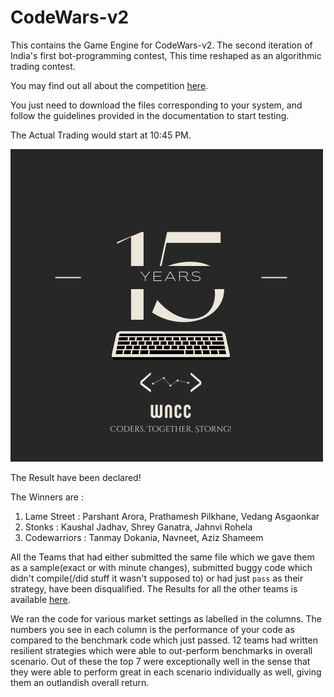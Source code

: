 # CodeWars-v2

This contains the Game Engine for CodeWars-v2. The second iteration of India's first bot-programming contest, This time reshaped as an algorithmic trading contest.

You may find out all about the competition [here](https://bit.ly/3K2cG4n).

You just need to download the files corresponding to your system, and follow the guidelines provided in the documentation to start testing.

The Actual Trading would start at 10:45 PM.


![15 Years of WnCC](15.png)

The Result have been declared!

The Winners are :

1. Lame Street : Parshant Arora, Prathamesh Pilkhane, Vedang Asgaonkar
2. Stonks : Kaushal Jadhav, Shrey Ganatra, Jahnvi Rohela
3. Codewarriors : Tanmay Dokania, Navneet, Aziz Shameem

All the Teams that had either submitted the same file which we gave them as a sample(exact or with minute changes), submitted buggy code which didn't compile(/did stuff it wasn't supposed to) or had just ```pass``` as their strategy, have been disqualified. The Results for all the other teams is available [here](Result.pdf).

We ran the code for various market settings as labelled in the columns. The numbers you see in each column is the performance of your code as compared to the benchmark code which just passed. 12 teams had written resilient strategies which were able to out-perform benchmarks in overall scenario. Out of these the top 7 were exceptionally well in the sense that they were able to perform great in each scenario individually as well, giving them an outlandish overall return.
